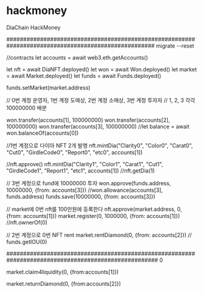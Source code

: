 # hackmoney
DiaChain HackMoney

####################################################################################################
migrate --reset

//contracts
let accounts = await web3.eth.getAccounts()

let nft = await DiaNFT.deployed()
let won = await Won.deployed()
let market = await Market.deployed()
let funds = await Funds.deployed()

funds.setMarket(market.address)

// 0번 계정 운영자, 1번 계정 도매상, 2번 계정 소매상, 3번 계정 투자자
// 1, 2, 3 각각 100000000 배분

won.transfer(accounts[1], 100000000)
won.transfer(accounts[2], 100000000)
won.transfer(accounts[3], 100000000)
//let balance = await won.balanceOf(accounts[0])

//1번 계정으로 다이아 NFT 2개 발행
nft.mintDia("Clarity0", "Color0", "Carat0", "Cut0", "GirdleCode0", "Report0", "etc0", accounts[1])

//nft.approve()
nft.mintDia("Clarity1", "Color1", "Carat1", "Cut1", "GirdleCode1", "Report1", "etc1", accounts[1])
//nft.getDia(1)

// 3번 계정으로 fund에 10000000 투자
won.approve(funds.address, 10000000, {from: accounts[3]})
//won.allowance(accounts[3], funds.address)
funds.save(10000000, {from: accounts[3]})

// market에 0번 nft를 100만원에 등록한다
nft.approve(market.address, 0, {from: accounts[1]})
market.register(0, 1000000, {from: accounts[1]})
//nft.ownerOf(0)

// 2번 계정으로 0번 NFT rent
market.rentDiamond(0, {from: accounts[2]})
// funds.getIOU(0)

#####################################################################################################
0

market.claim4liquidity(0, {from:accounts[1]})

market.returnDiamond(0, {from:accounts[2]})
